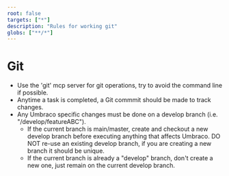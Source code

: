 ```yaml
---
root: false
targets: ["*"]
description: "Rules for working git"
globs: ["**/*"]
---
```


# Git

* Use the 'git' mcp server for git operations, try to avoid the command line if possible.
* Anytime a task is completed, a Git commmit should be made to track changes.
* Any Umbraco specific changes must be done on a develop branch (i.e. "/develop/featureABC").
  * If the current branch is main/master, create and checkout a new develop branch before executing anything that affects Umbraco. DO NOT re-use an existing develop branch, if you are creating a new branch it should be unique.
  * If the current branch is already a "develop" branch, don't create a new one, just remain on the current develop branch.